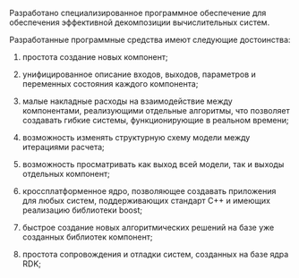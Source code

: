Разработано специализированное программное обеспечение для обеспечения эффективной декомпозиции вычислительных систем.

Разработанные программные средства имеют следующие достоинства: 

1. простота создание новых компонент; 

2. унифицированное описание входов, выходов, параметров и переменных состояния каждого компонента;

3. малые накладные расходы на взаимодействие между компонентами, реализующими отдельные алгоритмы, что позволяет создавать гибкие системы, функционирующие в реальном времени; 

4. возможность изменять структурную схему модели между итерациями расчета; 

5. возможность просматривать как выход всей модели, так и выходы отдельных компонент; 

6. кроссплатформенное ядро, позволяющее создавать приложения для любых систем, поддерживающих стандарт C++ и имеющих реализацию библиотеки boost; 

7. быстрое создание новых алгоритмических решений на базе уже созданных библиотек компонент; 

8. простота сопровождения и отладки систем, созданных на базе ядра RDK; 

